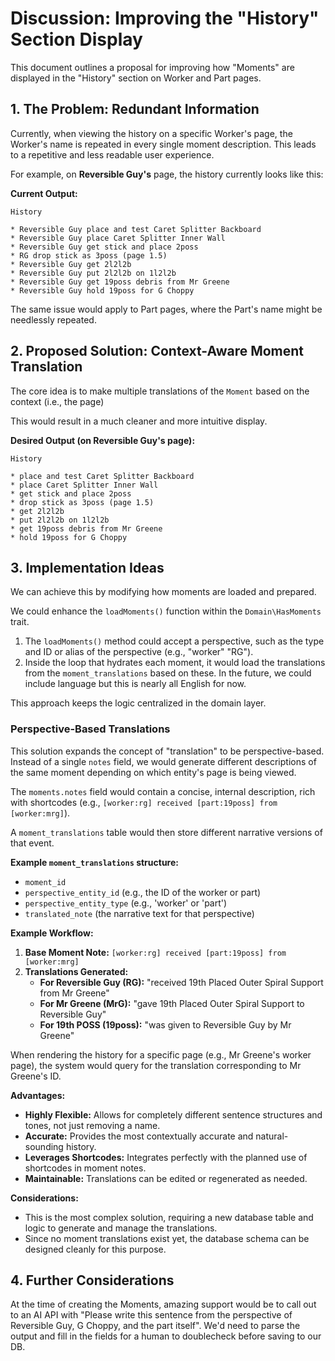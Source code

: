 # Discussion: Improving the "History" Section Display

This document outlines a proposal for improving how "Moments" are displayed in the "History" section on Worker and Part pages.

## 1. The Problem: Redundant Information

Currently, when viewing the history on a specific Worker's page, the Worker's name is repeated in every single moment description. This leads to a repetitive and less readable user experience.

For example, on **Reversible Guy's** page, the history currently looks like this:

**Current Output:**
```
History

* Reversible Guy place and test Caret Splitter Backboard
* Reversible Guy place Caret Splitter Inner Wall
* Reversible Guy get stick and place 2poss
* RG drop stick as 3poss (page 1.5)
* Reversible Guy get 2l2l2b
* Reversible Guy put 2l2l2b on 1l2l2b
* Reversible Guy get 19poss debris from Mr Greene
* Reversible Guy hold 19poss for G Choppy
```

The same issue would apply to Part pages, where the Part's name might be needlessly repeated.

## 2. Proposed Solution: Context-Aware Moment Translation

The core idea is to make multiple translations of the `Moment` based on the context (i.e., the page)

This would result in a much cleaner and more intuitive display.

**Desired Output (on Reversible Guy's page):**
```
History

* place and test Caret Splitter Backboard
* place Caret Splitter Inner Wall
* get stick and place 2poss
* drop stick as 3poss (page 1.5)
* get 2l2l2b
* put 2l2l2b on 1l2l2b
* get 19poss debris from Mr Greene
* hold 19poss for G Choppy
```

## 3. Implementation Ideas

We can achieve this by modifying how moments are loaded and prepared.

We could enhance the `loadMoments()` function within the `Domain\HasMoments` trait.

1.  The `loadMoments()` method could accept a perspective, such as the type and ID or alias of the perspective (e.g., "worker" "RG").
2.  Inside the loop that hydrates each moment, it would load the translations from the `moment_translations` based on these.  In the future, we could include language but this is nearly all English for now.

This approach keeps the logic centralized in the domain layer.

### Perspective-Based Translations

This solution expands the concept of "translation" to be perspective-based. Instead of a single `notes` field, we would generate different descriptions of the same moment depending on which entity's page is being viewed.

The `moments.notes` field would contain a concise, internal description, rich with shortcodes (e.g., `[worker:rg] received [part:19poss] from [worker:mrg]`).

A `moment_translations` table would then store different narrative versions of that event.

**Example `moment_translations` structure:**
*   `moment_id`
*   `perspective_entity_id` (e.g., the ID of the worker or part)
*   `perspective_entity_type` (e.g., 'worker' or 'part')
*   `translated_note` (the narrative text for that perspective)

**Example Workflow:**

1.  **Base Moment Note:** `[worker:rg] received [part:19poss] from [worker:mrg]`
2.  **Translations Generated:**
    *   **For Reversible Guy (RG):** "received 19th Placed Outer Spiral Support from Mr Greene"
    *   **For Mr Greene (MrG):** "gave 19th Placed Outer Spiral Support to Reversible Guy"
    *   **For 19th POSS (19poss):** "was given to Reversible Guy by Mr Greene"

When rendering the history for a specific page (e.g., Mr Greene's worker page), the system would query for the translation corresponding to Mr Greene's ID.

**Advantages:**
*   **Highly Flexible:** Allows for completely different sentence structures and tones, not just removing a name.
*   **Accurate:** Provides the most contextually accurate and natural-sounding history.
*   **Leverages Shortcodes:** Integrates perfectly with the planned use of shortcodes in moment notes.
*   **Maintainable:** Translations can be edited or regenerated as needed.

**Considerations:**
*   This is the most complex solution, requiring a new database table and logic to generate and manage the translations.
*   Since no moment translations exist yet, the database schema can be designed cleanly for this purpose.

## 4. Further Considerations

At the time of creating the Moments, amazing support would be to call out to an AI API with "Please write this sentence from the perspective of Reversible Guy, G Choppy, and the part itself".    We'd need to parse the output and fill in the fields for a human to doublecheck before saving to our DB.
